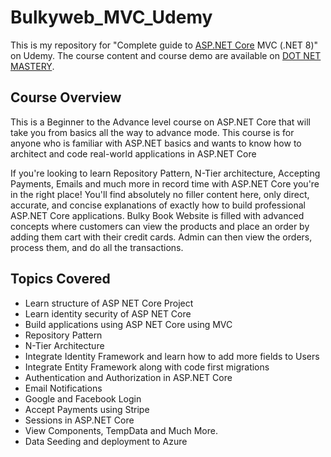 # Bulkyweb_MVC_Udemy

This is my repository for "Complete guide to [ASP.NET Core](https://learn.microsoft.com/en-us/aspnet/core/introduction-to-aspnet-core?view=aspnetcore-8.0) MVC (.NET 8)" on Udemy. The course content and course demo are available on [DOT NET MASTERY](https://www.dotnetmastery.com/Home/Details?courseId=9).

## Course Overview
This is a Beginner to the Advance level course on ASP.NET Core that will take you from basics all the way to advance mode. This course is for anyone who is familiar with ASP.NET basics and wants to know how to architect and code real-world applications in ASP.NET Core

If you're looking to learn Repository Pattern, N-Tier architecture, Accepting Payments, Emails and much more in record time with ASP.NET Core you're in the right place!  You'll find absolutely no filler content here, only direct, accurate, and concise explanations of exactly how to build professional ASP.NET Core applications.
Bulky Book Website is filled with advanced concepts where customers can view the products and place an order by adding them cart with their credit cards. Admin can then view the orders, process them, and do all the transactions.

## Topics Covered
- Learn structure of ASP NET Core Project
- Learn identity security of ASP NET Core
- Build applications using ASP NET Core using MVC
- Repository Pattern
- N-Tier Architecture
- Integrate Identity Framework and learn how to add more fields to Users
- Integrate Entity Framework along with code first migrations
- Authentication and Authorization in ASP.NET Core
- Email Notifications
- Google and Facebook Login
- Accept Payments using Stripe
- Sessions in ASP.NET Core
- View Components, TempData and Much More.
- Data Seeding and deployment to Azure
